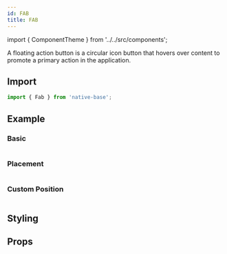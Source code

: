 ```yaml
---
id: FAB
title: FAB
---
```


import { ComponentTheme } from '../../src/components';

A floating action button is a circular icon button that hovers over content to promote a primary action in the application.

## Import

```jsx
import { Fab } from 'native-base';
```

## Example

### Basic

```ComponentSnackPlayer path=components,composites,Fab,Basic.tsx

```

### Placement

```ComponentSnackPlayer path=components,composites,Fab,Placement.tsx

```

### Custom Position

```ComponentSnackPlayer path=components,composites,Fab,CustomPosition.tsx

```

## Styling

<ComponentTheme name="fab" componentName="FAB" />

## Props

```ComponentPropTable path=composites,Fab,Fab.tsx

```

